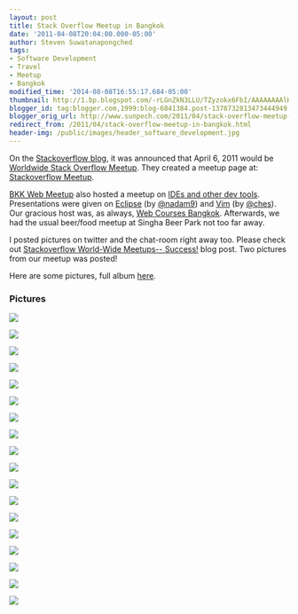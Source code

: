 ```yaml
---
layout: post
title: Stack Overflow Meetup in Bangkok
date: '2011-04-08T20:04:00.000-05:00'
author: Steven Suwatanapongched
tags:
- Software Development
- Travel
- Meetup
- Bangkok
modified_time: '2014-08-08T16:55:17.684-05:00'
thumbnail: http://1.bp.blogspot.com/-rLGnZkN3LLU/TZyzokx6FbI/AAAAAAAAlKU/Jef39GJ7jWk/s600/IMG_5316.JPG
blogger_id: tag:blogger.com,1999:blog-6841384.post-1378732813473444949
blogger_orig_url: http://www.sunpech.com/2011/04/stack-overflow-meetup-in-bangkok.html
redirect_from: /2011/04/stack-overflow-meetup-in-bangkok.html
header-img: /public/images/header_software_development.jpg
---
```


On the <a href="http://blog.stackoverflow.com/">Stackoverflow blog</a>, it was announced that April 6, 2011 would be <a href="http://blog.stackoverflow.com/2011/03/stack-overflow-meetups-april-6/">Worldwide Stack Overflow Meetup</a>. They created a meetup page at: <a href="http://www.meetup.com/stackoverflow/">Stackoverflow Meetup</a>.

<a href="http://www.meetup.com/bkk-web/">BKK Web Meetup</a> also hosted a meetup on <a href="http://www.meetup.com/bkk-web/events/17072017/">IDEs and other dev tools</a>. Presentations were given on <a href="http://eclipse.org/">Eclipse</a> (by <a href="https://twitter.com/#!/nadam9">@nadam9</a>) and <a href="http://www.vim.org/">Vim</a> (by <a href="https://twitter.com/#!/ches">@ches</a>). Our gracious host was, as always, <a href="http://www.webcoursesbangkok.com/">Web Courses Bangkok</a>. Afterwards, we had the usual beer/food meetup at Singha Beer Park not too far away.

I posted pictures on twitter and the chat-room right away too. Please check out <a href="http://blog.stackoverflow.com/2011/04/stack-overflow-world-wide-meetups-success/">Stackoverflow World-Wide Meetups-- Success!</a> blog post. Two pictures from our meetup was posted!

Here are some pictures, full album <a href="https://picasaweb.google.com/101693597219413173200/2011April6StackOverflowMeetup">here</a>.

### Pictures

<a href="http://1.bp.blogspot.com/-rLGnZkN3LLU/TZyzokx6FbI/AAAAAAAAlKU/Jef39GJ7jWk/s600/IMG_5316.JPG"><img border="0"  src="http://1.bp.blogspot.com/-rLGnZkN3LLU/TZyzokx6FbI/AAAAAAAAlKU/Jef39GJ7jWk/s320/IMG_5316.JPG"  /></a>

<a href="http://4.bp.blogspot.com/-jc9X3c8uUSs/TZyzrxlBCkI/AAAAAAAAlKU/8A1Ne-CZSGk/s600/IMG_5318.JPG"><img border="0"  src="http://4.bp.blogspot.com/-jc9X3c8uUSs/TZyzrxlBCkI/AAAAAAAAlKU/8A1Ne-CZSGk/s320/IMG_5318.JPG"  /></a>

<a href="http://4.bp.blogspot.com/-i83BqrBVUUY/TZyzu659V-I/AAAAAAAAlKU/eDJmxsonkYg/s600/IMG_5319.JPG"><img border="0"  src="http://4.bp.blogspot.com/-i83BqrBVUUY/TZyzu659V-I/AAAAAAAAlKU/eDJmxsonkYg/s320/IMG_5319.JPG"  /></a>

<a href="http://1.bp.blogspot.com/-hRh-YlzvASE/TZyzymrbR9I/AAAAAAAAlKU/h5lrR98jZ2k/s600/IMG_5320.JPG"><img border="0"  src="http://1.bp.blogspot.com/-hRh-YlzvASE/TZyzymrbR9I/AAAAAAAAlKU/h5lrR98jZ2k/s320/IMG_5320.JPG"  /></a>

<a href="http://4.bp.blogspot.com/-gkfaNd_m7qg/TZyz2LrY7BI/AAAAAAAAlKU/IArvXvCdLhs/s600/IMG_5321.JPG"><img border="0"  src="http://4.bp.blogspot.com/-gkfaNd_m7qg/TZyz2LrY7BI/AAAAAAAAlKU/IArvXvCdLhs/s320/IMG_5321.JPG"  /></a>

<a href="http://1.bp.blogspot.com/-V3flnCrIvx0/TZyz5gGEF0I/AAAAAAAAlKU/p4ki8vgvN3k/s600/IMG_5322.JPG"><img border="0"  src="http://1.bp.blogspot.com/-V3flnCrIvx0/TZyz5gGEF0I/AAAAAAAAlKU/p4ki8vgvN3k/s320/IMG_5322.JPG"  /></a>

<a href="http://2.bp.blogspot.com/-Dwfx-wemGkg/TZy0HL-A0UI/AAAAAAAAlKU/XJPXLAlZ13o/s600/IMG_5326.JPG"><img border="0"  src="http://2.bp.blogspot.com/-Dwfx-wemGkg/TZy0HL-A0UI/AAAAAAAAlKU/XJPXLAlZ13o/s320/IMG_5326.JPG"  /></a>

<a href="http://1.bp.blogspot.com/-W0vdh4vJymY/TZy0LJiLgWI/AAAAAAAAlKU/OINSHerSiLw/s600/IMG_5327.JPG"><img border="0"  src="http://1.bp.blogspot.com/-W0vdh4vJymY/TZy0LJiLgWI/AAAAAAAAlKU/OINSHerSiLw/s320/IMG_5327.JPG"  /></a>

<a href="http://4.bp.blogspot.com/-H0-QqVJqV2s/TZy0RBBRC9I/AAAAAAAAlKU/j06ff6igbAc/s600/IMG_5329.JPG"><img border="0"  src="http://4.bp.blogspot.com/-H0-QqVJqV2s/TZy0RBBRC9I/AAAAAAAAlKU/j06ff6igbAc/s320/IMG_5329.JPG"  /></a>

<a href="http://4.bp.blogspot.com/-rhSNfDL49Ik/TZy0ft3mKNI/AAAAAAAAlKU/C1CQKWk0LC8/s600/IMG_5333.JPG"><img border="0"  src="http://4.bp.blogspot.com/-rhSNfDL49Ik/TZy0ft3mKNI/AAAAAAAAlKU/C1CQKWk0LC8/s320/IMG_5333.JPG"  /></a>

<a href="http://4.bp.blogspot.com/-vvh7mxjNjoc/TZy0i6MdsrI/AAAAAAAAlKU/aclRZIfj92Q/s600/IMG_5334.JPG"><img border="0"  src="http://4.bp.blogspot.com/-vvh7mxjNjoc/TZy0i6MdsrI/AAAAAAAAlKU/aclRZIfj92Q/s320/IMG_5334.JPG"  /></a>

<a href="http://2.bp.blogspot.com/-9l2F45lvYP0/TZy0tX4g9bI/AAAAAAAAlKU/hnRsCeVw7yA/s600/IMG_5337.JPG"><img border="0"  src="http://2.bp.blogspot.com/-9l2F45lvYP0/TZy0tX4g9bI/AAAAAAAAlKU/hnRsCeVw7yA/s320/IMG_5337.JPG"  /></a>

<a href="http://4.bp.blogspot.com/-_OBEYK6vgwY/TZy00SrDeKI/AAAAAAAAlKU/kDuaQ24_-sQ/s600/IMG_5339.JPG"><img border="0"  src="http://4.bp.blogspot.com/-_OBEYK6vgwY/TZy00SrDeKI/AAAAAAAAlKU/kDuaQ24_-sQ/s320/IMG_5339.JPG"  /></a>

<a href="http://2.bp.blogspot.com/-kCH-YsKv10k/TZy06QYP0qI/AAAAAAAAlKU/Fk07cnz8XV8/s600/IMG_5341.JPG"><img border="0"  src="http://2.bp.blogspot.com/-kCH-YsKv10k/TZy06QYP0qI/AAAAAAAAlKU/Fk07cnz8XV8/s320/IMG_5341.JPG"  /></a>

<a href="http://3.bp.blogspot.com/-bKvGiKcK_Gk/TZy096LzmuI/AAAAAAAAlKU/tw13iSIR6_o/s600/IMG_5342.JPG"><img border="0"  src="http://3.bp.blogspot.com/-bKvGiKcK_Gk/TZy096LzmuI/AAAAAAAAlKU/tw13iSIR6_o/s320/IMG_5342.JPG"  /></a>

<a href="http://2.bp.blogspot.com/-6OtWsGytPDE/TZy1EdpMbTI/AAAAAAAAlKU/jynj5x_czHM/s600/IMG_5344.JPG"><img border="0"  src="http://2.bp.blogspot.com/-6OtWsGytPDE/TZy1EdpMbTI/AAAAAAAAlKU/jynj5x_czHM/s320/IMG_5344.JPG"  /></a>

<a href="http://2.bp.blogspot.com/-z2VRuwaihrk/TZy1cD8g-dI/AAAAAAAAlKU/lUBnN4icMKs/s600/IMG_5351.JPG"><img border="0"  src="http://2.bp.blogspot.com/-z2VRuwaihrk/TZy1cD8g-dI/AAAAAAAAlKU/lUBnN4icMKs/s320/IMG_5351.JPG"  /></a>

<a href="http://4.bp.blogspot.com/-eXwSDJht1WY/TZy1wOxTUrI/AAAAAAAAlKU/44-v63gin1o/s600/IMG_5355.JPG"><img border="0"  src="http://4.bp.blogspot.com/-eXwSDJht1WY/TZy1wOxTUrI/AAAAAAAAlKU/44-v63gin1o/s320/IMG_5355.JPG"  /></a>
